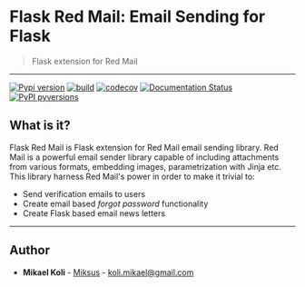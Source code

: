 
# Flask Red Mail: Email Sending for Flask
> Flask extension for Red Mail

---

[![Pypi version](https://badgen.net/pypi/v/flask_redmail)](https://pypi.org/project/flask_redmail/)
[![build](https://github.com/Miksus/flask-redmail/actions/workflows/main.yml/badge.svg?branch=master)](https://github.com/Miksus/flask-redmail/actions/workflows/main.yml)
[![codecov](https://codecov.io/gh/Miksus/flask-redmail/branch/master/graph/badge.svg?token=IMR1CQT9PY)](https://codecov.io/gh/Miksus/flask-redmail)
[![Documentation Status](https://readthedocs.org/projects/flask-redmail/badge/?version=latest)](https://red-mail.readthedocs.io/en/latest/)
[![PyPI pyversions](https://badgen.net/pypi/python/flask-redmail)](https://pypi.org/project/flask-redmail/)
## What is it?
Flask Red Mail is Flask extension for Red Mail email sending library.
Red Mail is a powerful email sender library capable of including
attachments from various formats, embedding images, parametrization
with Jinja etc. This library harness Red Mail's power in order to 
make it trivial to:

- Send verification emails to users
- Create email based *forgot password* functionality
- Create Flask based email news letters


---

## Author

* **Mikael Koli** - [Miksus](https://github.com/Miksus) - koli.mikael@gmail.com

